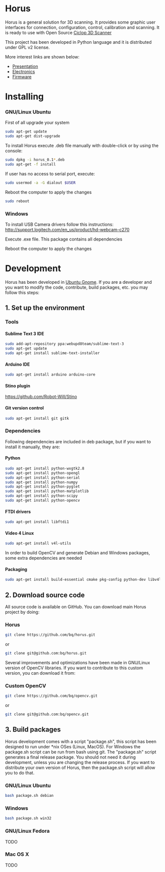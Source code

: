 # Horus

Horus is a general solution for 3D scanning. It provides some graphic user interfaces for connection, configuration, control, calibration and scanning. It is ready to use with Open Source [Ciclop 3D Scanner](http://diwo.bq.com/en/ciclop-released/)

This project has been developed in Python language and it is distributed under GPL v2 license.

More interest links are shown below:

* [Presentation](http://diwo.bq.com/en/presentacion-ciclop-horus/)
* [Electronics](http://diwo.bq.com/en/zum-scan-released/) 
* [Firmware](http://diwo.bq.com/en/horus-fw-released/)

# Installing

### GNU/Linux Ubuntu

First of all upgrade your system

```bash
sudo apt-get update
sudo apt-get dist-upgrade
```

To install Horus execute .deb file manually with double-click or by using the console:

```bash
sudo dpkg -i horus_0.1*.deb
sudo apt-get -f install
```

If user has no access to serial port, execute:

```bash
sudo usermod -a -G dialout $USER
```

Reboot the computer to apply the changes

```bash
sudo reboot
```

### Windows

To install USB Camera drivers follow this instructions: http://support.logitech.com/en_us/product/hd-webcam-c270

Execute .exe file. This package contains all dependencies

Reboot the computer to apply the changes


# Development

Horus has been developed in [Ubuntu Gnome](http://ubuntugnome.org/). If you are a developer and you want to modify the code, contribute, build packages, etc. you may follow this steps:

## 1. Set up the environment

### Tools

#### Sublime Text 3 IDE
```bash
sudo add-apt-repository ppa:webupd8team/sublime-text-3
sudo apt-get update
sudo apt-get install sublime-text-installer
```

#### Arduino IDE
```bash
sudo apt-get install arduino arduino-core
```

#### Stino plugin
https://github.com/Robot-Will/Stino

#### Git version control
```bash
sudo apt-get install git gitk
```

### Dependencies

Following dependencies are included in deb package, but if you want to install it manually, they are:

#### Python
```bash
sudo apt-get install python-wxgtk2.8
sudo apt-get install python-opengl
sudo apt-get install python-serial
sudo apt-get install python-numpy
sudo apt-get install python-pyglet
sudo apt-get install python-matplotlib
sudo apt-get install python-scipy
sudo apt-get install python-opencv
```

#### FTDI drivers
```bash
sudo apt-get install libftdi1
```

#### Video 4 Linux
```bash
sudo apt-get install v4l-utils
```

In order to build OpenCV and generate Debian and Windows packages, some extra dependencies are needed

#### Packaging
```bash
sudo apt-get install build-essential cmake pkg-config python-dev libv4l-dev libgtk2.0-dev libdc1394-22-dev libavcodec-dev libavformat-dev libswscale-dev  libjpeg-dev libpng-dev libtiff-dev libjasper-dev p7zip-full curl nsis
```

## 2. Download source code

All source code is available on GitHub. You can download main Horus project by doing:

### Horus
```bash
git clone https://github.com/bq/horus.git
```
or
```bash
git clone git@github.com:bq/horus.git
```

Several improvements and optimizations have been made in GNU/Linux version of OpenCV libraries. If you want to contribute to this custom version, you can download it from:

### Custom OpenCV
```bash
git clone https://github.com/bq/opencv.git
```
or
```bash
git clone git@github.com:bq/opencv.git
```

## 3. Build packages

Horus development comes with a script "package.sh", this script has been designed to run under *nix OSes (Linux, MacOS). For Windows the package.sh script can be run from bash using git.
The "package.sh" script generates a final release package. You should not need it during development, unless you are changing the release process. If you want to distribute your own version of Horus, then the package.sh script will allow you to do that.

### GNU/Linux Ubuntu
```bash
bash package.sh debian
```

### Windows
```bash
bash package.sh win32
```

### GNU/Linux Fedora

TODO

### Mac OS X

TODO